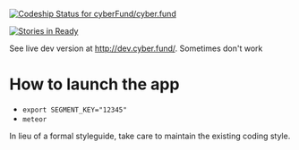 [ ![Codeship Status for cyberFund/cyber.fund](https://codeship.com/projects/4b05bdd0-c984-0132-cdea-1e9b8d507ee8/status?branch=develop)](https://codeship.com/projects/75248)

[![Stories in Ready](https://badge.waffle.io/cyberfund/cyber.fund.svg?label=ready&title=Ready)](http://waffle.io/cyberfund/cyber.fund)

See live dev version at http://dev.cyber.fund/. Sometimes don't work

# How to launch the app

- `export SEGMENT_KEY="12345"`
- `meteor`


 In lieu of a formal styleguide, take care to maintain the existing coding style.
